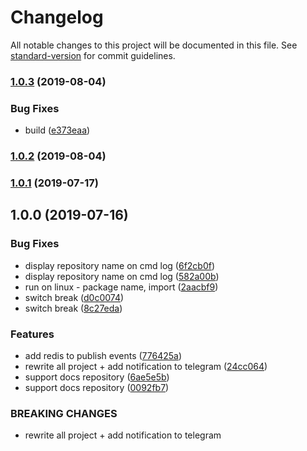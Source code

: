 # Changelog

All notable changes to this project will be documented in this file. See [standard-version](https://github.com/conventional-changelog/standard-version) for commit guidelines.

### [1.0.3](https://github.com/uRepairPC/autodeploy/compare/v1.0.2...v1.0.3) (2019-08-04)


### Bug Fixes

* build ([e373eaa](https://github.com/uRepairPC/autodeploy/commit/e373eaa))



### [1.0.2](https://github.com/uRepairPC/autodeploy/compare/v1.0.1...v1.0.2) (2019-08-04)



### [1.0.1](https://github.com/uRepairPC/autodeploy/compare/v1.0.0...v1.0.1) (2019-07-17)



## 1.0.0 (2019-07-16)


### Bug Fixes

* display repository name on cmd log ([6f2cb0f](https://github.com/uRepairPC/autodeploy/commit/6f2cb0f))
* display repository name on cmd log ([582a00b](https://github.com/uRepairPC/autodeploy/commit/582a00b))
* run on linux - package name, import ([2aacbf9](https://github.com/uRepairPC/autodeploy/commit/2aacbf9))
* switch break ([d0c0074](https://github.com/uRepairPC/autodeploy/commit/d0c0074))
* switch break ([8c27eda](https://github.com/uRepairPC/autodeploy/commit/8c27eda))


### Features

* add redis to publish events ([776425a](https://github.com/uRepairPC/autodeploy/commit/776425a))
* rewrite all project + add notification to telegram ([24cc064](https://github.com/uRepairPC/autodeploy/commit/24cc064))
* support docs repository ([6ae5e5b](https://github.com/uRepairPC/autodeploy/commit/6ae5e5b))
* support docs repository ([0092fb7](https://github.com/uRepairPC/autodeploy/commit/0092fb7))


### BREAKING CHANGES

* rewrite all project + add notification to telegram
